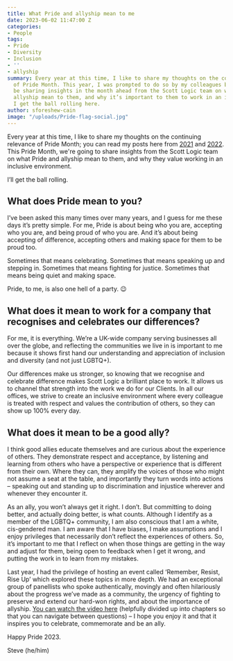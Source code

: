 ```yaml
---
title: What Pride and allyship mean to me
date: 2023-06-02 11:47:00 Z
categories:
- People
tags:
- Pride
- Diversity
- Inclusion
- ''
- allyship
summary: Every year at this time, I like to share my thoughts on the continuing relevance
  of Pride Month. This year, I was prompted to do so by my colleagues because we’ll
  be sharing insights in the month ahead from the Scott Logic team on what Pride and
  allyship mean to them, and why it’s important to them to work in an inclusive environment.
  I get the ball rolling here.
author: sforeshew-cain
image: "/uploads/Pride-flag-social.jpg"
---
```


Every year at this time, I like to share my thoughts on the continuing relevance of Pride Month; you can read my posts here from [2021](https://blog.scottlogic.com/2021/06/03/pride-2021.html) and [2022](https://blog.scottlogic.com/2022/06/16/pride-2022.html). This Pride Month, we're going to share insights from the Scott Logic team on what Pride and allyship mean to them, and why they value working in an inclusive environment.

I’ll get the ball rolling.

## What does Pride mean to you?
 
I’ve been asked this many times over many years, and I guess for me these days it’s pretty simple. For me, Pride is about being who you are, accepting who you are, and being proud of who you are. And it’s about being accepting of difference, accepting others and making space for them to be proud too.
 
Sometimes that means celebrating.
Sometimes that means speaking up and stepping in.
Sometimes that means fighting for justice.
Sometimes that means being quiet and making space.
 
Pride, to me, is also one hell of a party. 😉
 
## What does it mean to work for a company that recognises and celebrates our differences?
 
For me, it is everything. We’re a UK-wide company serving businesses all over the globe, and reflecting the communities we live in is important to me because it shows first hand our understanding and appreciation of inclusion and diversity (and not just LGBTQ+).

Our differences make us stronger, so knowing that we recognise and celebrate difference makes Scott Logic a brilliant place to work. It allows us to channel that strength into the work we do for our Clients. In all our offices, we strive to create an inclusive environment where every colleague is treated with respect and values the contribution of others, so they can show up 100% every day.
 
## What does it mean to be a good ally?
 
I think good allies educate themselves and are curious about the experience of others. They demonstrate respect and acceptance, by listening and learning from others who have a perspective or experience that is different from their own. Where they can, they amplify the voices of those who might not assume a seat at the table, and importantly they turn words into actions – speaking out and standing up to discrimination and injustice wherever and whenever they encounter it.
 
As an ally, you won’t always get it right. I don’t. But committing to doing better, and actually doing better, is what counts.  Although I identify as a member of the LGBTQ+ community, I am also conscious that I am a white, cis-gendered man. I am aware that I have biases, I make assumptions and I enjoy privileges that necessarily don’t reflect the experiences of others. So, it’s important to me that I reflect on when those things are getting in the way and adjust for them, being open to feedback when I get it wrong, and putting the work in to learn from my mistakes.

Last year, I had the privilege of hosting an event called ‘Remember, Resist, Rise Up’ which explored these topics in more depth. We had an exceptional group of panellists who spoke authentically, movingly and often hilariously about the progress we’ve made as a community, the urgency of fighting to preserve and extend our hard-won rights, and about the importance of allyship. [You can watch the video here](https://youtu.be/lkyPNRDEuBw) (helpfully divided up into chapters so that you can navigate between questions) – I hope you enjoy it and that it inspires you to celebrate, commemorate and be an ally.

Happy Pride 2023.

Steve (he/him)